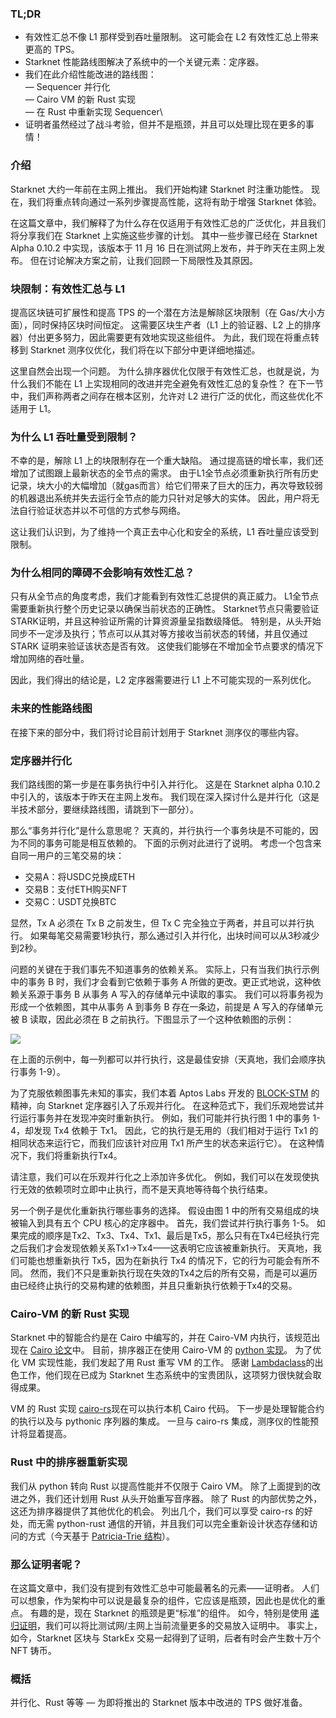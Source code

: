 ### TL;DR

* 有效性汇总不像 L1 那样受到吞吐量限制。 这可能会在 L2 有效性汇总上带来更高的 TPS。
* Starknet 性能路线图解决了系统中的一个关键元素：定序器。
* 我们在此介绍性能改进的路线图：\
  — Sequencer 并行化\
  — Cairo VM 的新 Rust 实现\
  — 在 Rust 中重新实现 Sequencer\
* 证明者虽然经过了战斗考验，但并不是瓶颈，并且可以处理比现在更多的事情！

### 介绍

Starknet 大约一年前在主网上推出。 我们开始构建 Starknet 时注重功能性。 现在，我们将重点转向通过一系列步骤提高性能，这将有助于增强 Starknet 体验。

在这篇文章中，我们解释了为什么存在仅适用于有效性汇总的广泛优化，并且我们将分享我们在 Starknet 上实施这些步骤的计划。 其中一些步骤已经在 Starknet Alpha 0.10.2 中实现，该版本于 11 月 16 日在测试网上发布，并于昨天在主网上发布。 但在讨论解决方案之前，让我们回顾一下局限性及其原因。

### 块限制：有效性汇总与 L1

提高区块链可扩展性和提高 TPS 的一个潜在方法是解除区块限制（在 Gas/大小方面），同时保持区块时间恒定。 这需要区块生产者（L1 上的验证器、L2 上的排序器）付出更多努力，因此需要更有效地实现这些组件。 为此，我们现在将重点转移到 Starknet 测序仪优化，我们将在以下部分中更详细地描述。

这里自然会出现一个问题。 为什么排序器优化仅限于有效性汇总，也就是说，为什么我们不能在 L1 上实现相同的改进并完全避免有效性汇总的复杂性？ 在下一节中，我们声称两者之间存在根本区别，允许对 L2 进行广泛的优化，而这些优化不适用于 L1。

### 为什么 L1 吞吐量受到限制？

不幸的是，解除 L1 上的块限制存在一个重大缺陷。 通过提高链的增长率，我们还增加了试图跟上最新状态的全节点的需求。 由于L1全节点必须重新执行所有历史记录，块大小的大幅增加（就gas而言）给它们带来了巨大的压力，再次导致较弱的机器退出系统并失去运行全节点的能力只针对足够大的实体。 因此，用户将无法自行验证状态并以不可信的方式参与网络。

这让我们认识到，为了维持一个真正去中心化和安全的系统，L1 吞吐量应该受到限制。

### 为什么相同的障碍不会影响有效性汇总？

只有从全节点的角度考虑，我们才能看到有效性汇总提供的真正威力。 L1全节点需要重新执行整个历史记录以确保当前状态的正确性。 Starknet节点只需要验证STARK证明，并且这种验证所需的计算资源量呈指数级降低。 特别是，从头开始同步不一定涉及执行；节点可以从其对等方接收当前状态的转储，并且仅通过 STARK 证明来验证该状态是否有效。 这使我们能够在不增加全节点要求的情况下增加网络的吞吐量。

因此，我们得出的结论是，L2 定序器需要进行 L1 上不可能实现的一系列优化。

### 未来的性能路线图

在接下来的部分中，我们将讨论目前计划用于 Starknet 测序仪的哪些内容。

### 定序器并行化

我们路线图的第一步是在事务执行中引入并行化。 这是在 Starknet alpha 0.10.2 中引入的，该版本于昨天在主网上发布。 我们现在深入探讨什么是并行化（这是半技术部分，要继续路线图，请跳到下一部分）。

那么“事务并行化”是什么意思呢？ 天真的，并行执行一个事务块是不可能的，因为不同的事务可能是相互依赖的。 下面的示例对此进行了说明。 考虑一个包含来自同一用户的三笔交易的块：

* 交易A：将USDC兑换成ETH
* 交易B：支付ETH购买NFT
* 交易C：USDT兑换BTC

显然，Tx A 必须在 Tx B 之前发生，但 Tx C 完全独立于两者，并且可以并行执行。 如果每笔交易需要1秒执行，那么通过引入并行化，出块时间可以从3秒减少到2秒。

问题的关键在于我们事先不知道事务的依赖关系。 实际上，只有当我们执行示例中的事务 B 时，我们才会看到它依赖于事务 A 所做的更改。更正式地说，这种依赖关系源于事务 B 从事务 A 写入的存储单元中读取的事实。 我们可以将事务视为形成一个依赖图，其中从事务 A 到事务 B 存在一条边，前提是 A 写入的存储单元被 B 读取，因此必须在 B 之前执行。下图显示了一个这种依赖图的示例：

![](https://lh5.googleusercontent.com/OXpkhtGdVlJsLZ9fkz4bFdTIqkOyvGYDaqP3mz_XZSPmPtqy7uZFwlOIHy8e3E4N4rGEPBj0kBpYTsXfIS7q3WURb6kO7HIIZ9cWHaADaPVZoCTdUEQ-uBDLz8e2so0smCleiJRZyZqVLaDVGX3aiJo)

在上面的示例中，每一列都可以并行执行，这是最佳安排（天真地，我们会顺序执行事务 1-9）。

为了克服依赖图事先未知的事实，我们本着 Aptos Labs 开发的 [BLOCK-STM](https://malkhi.com/posts/2022/04/block-stm/) 的精神，向 Starknet 定序器引入了乐观并行化。 在这种范式下，我们乐观地尝试并行运行事务并在发现冲突时重新执行。 例如，我们可能并行执行图 1 中的事务 1-4，却发现 Tx4 依赖于 Tx1。 因此，它的执行是无用的（我们相对于运行 Tx1 的相同状态来运行它，而我们应该针对应用 Tx1 所产生的状态来运行它）。 在这种情况下，我们将重新执行Tx4。

请注意，我们可以在乐观并行化之上添加许多优化。 例如，我们可以在发现使执行无效的依赖项时立即中止执行，而不是天真地等待每个执行结束。

另一个例子是优化重新执行哪些事务的选择。 假设由图 1 中的所有交易组成的块被输入到具有五个 CPU 核心的定序器中。 首先，我们尝试并行执行事务 1-5。 如果完成的顺序是Tx2、Tx3、Tx4、Tx1、最后是Tx5，那么只有在Tx4已经执行完之后我们才会发现依赖关系Tx1→Tx4——这表明它应该被重新执行。 天真地，我们可能也想重新执行 Tx5，因为在新执行 Tx4 的情况下，它的行为可能会有所不同。 然而，我们不只是重新执行现在失效的Tx4之后的所有交易，而是可以遍历由已经终止执行的交易构建的依赖图，并且只重新执行依赖于Tx4的交易。

### Cairo-VM 的新 Rust 实现

Starknet 中的智能合约是在 Cairo 中编写的，并在 Cairo-VM 内执行，该规范出现在 [Cairo 论文](https://eprint.iacr.org/2021/1063.pdf)中。 目前，排序器正在使用 Cairo-VM 的 [python 实现](https://github.com/starkware-libs/cairo-lang/tree/master/src/starkware/cairo/lang/vm)。 为了优化 VM 实现性能，我们发起了用 Rust 重写 VM 的工作。 感谢 [Lambdaclass](https://lambdaclass.com/)的出色工作，他们现在已成为 Starknet 生态系统中的宝贵团队，这项努力很快就会取得成果。

VM 的 Rust 实现 [cairo-rs](https://github.com/lambdaclass/cairo-rs)现在可以执行本机 Cairo 代码。 下一步是处理智能合约的执行以及与 pythonic 序列器的集成。 一旦与 cairo-rs 集成，测序仪的性能预计将显着提高。

### Rust 中的排序器重新实现

我们从 python 转向 Rust 以提高性能并不仅限于 Cairo VM。 除了上面提到的改进之外，我们还计划用 Rust 从头开始重写音序器。 除了 Rust 的内部优势之外，这还为排序器提供了其他优化的机会。 列出几个，我们可以享受 cairo-rs 的好处，而无需 python-rust 通信的开销，并且我们可以完全重新设计状态存储和访问的方式（今天基于 [Patricia-Trie 结构](https://docs.starknet.io/documentation/develop/State/starknet-state/#state_commitment)）。

### 那么证明者呢？

在这篇文章中，我们没有提到有效性汇总中可能最著名的元素——证明者。 人们可以想象，作为架构中可以说是最复杂的组件，它应该是瓶颈，因此也是优化的重点。 有趣的是，现在 Starknet 的瓶颈是更“标准”的组件。 如今，特别是使用 [递归证明](https://medium.com/starkware/recursive-starks-78f8dd401025)，我们可以将比测试网/主网上当前流量更多的交易放入证明中。 事实上，如今，Starknet 区块与 StarkEx 交易一起得到了证明，后者有时会产生数十万个 NFT 铸币。

### 概括

并行化、Rust 等等 — 为即将推出的 Starknet 版本中改进的 TPS 做好准备。